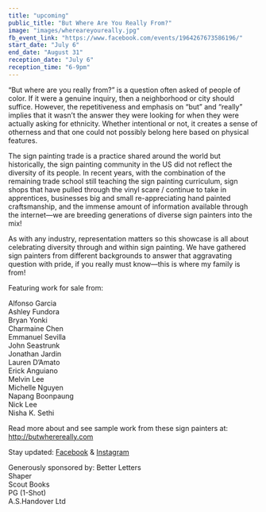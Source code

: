 ```yaml
---
title: "upcoming"
public_title: "But Where Are You Really From?"
image: "images/whereareyoureally.jpg"
fb_event_link: "https://www.facebook.com/events/1964267673586196/"
start_date: "July 6"
end_date: "August 31"
reception_date: "July 6"
reception_time: "6-9pm"
---
```

“But where are you really from?” is a question often asked of people of color. If it were a genuine inquiry, then a neighborhood or city should suffice. However, the repetitiveness and emphasis on “but” and “really” implies that it wasn’t the answer they were looking for when they were actually asking for ethnicity. Whether intentional or not, it creates a sense of otherness and that one could not possibly belong here based on physical features. 

The sign painting trade is a practice shared around the world but historically, the sign painting community in the US did not reflect the diversity of its people. In recent years, with the combination of the remaining trade school still teaching the sign painting curriculum, sign shops that have pulled through the vinyl scare / continue to take in apprentices, businesses big and small re-appreciating hand painted craftsmanship, and the immense amount of information available through the internet—we are breeding generations of diverse sign painters into the mix! 

As with any industry, representation matters so this showcase is all about celebrating diversity through and within sign painting. We have gathered sign painters from different backgrounds to answer that aggravating question with pride, if you really must know—this is where my family is from!

Featuring work for sale from:

Alfonso Garcia 
<br>Ashley Fundora
<br>Bryan Yonki
<br>Charmaine Chen
<br>Emmanuel Sevilla
<br>John Seastrunk
<br>Jonathan Jardin
<br>Lauren D’Amato
<br>Erick Anguiano
<br>Melvin Lee
<br>Michelle Nguyen
<br>Napang Boonpaung
<br>Nick Lee
<br>Nisha K. Sethi

Read more about and see sample work from these sign painters at: 
http://butwherereally.com

Stay updated: 
[Facebook](http://facebook.com/butwherereally) & [Instagram](http://instagram.com/butwherereally)

Generously sponsored by:
Better Letters
<br>Shaper
<br>Scout Books
<br>PG (1-Shot)
<br>A.S.Handover Ltd
